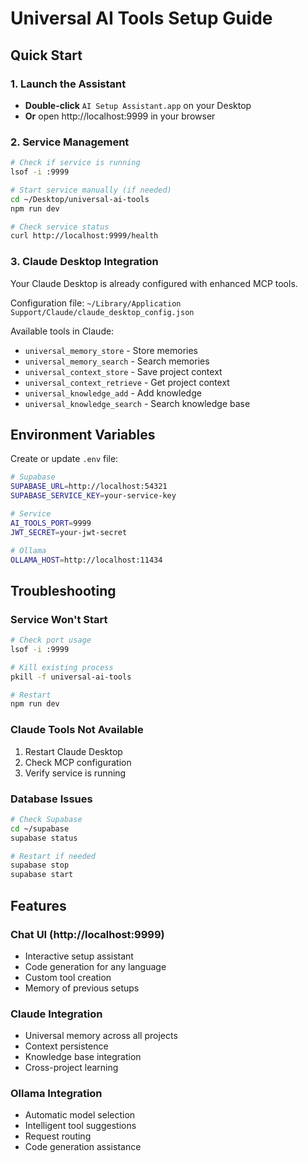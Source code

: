 # Universal AI Tools Setup Guide

## Quick Start

### 1. Launch the Assistant
- **Double-click** `AI Setup Assistant.app` on your Desktop
- **Or** open http://localhost:9999 in your browser

### 2. Service Management
```bash
# Check if service is running
lsof -i :9999

# Start service manually (if needed)
cd ~/Desktop/universal-ai-tools
npm run dev

# Check service status
curl http://localhost:9999/health
```

### 3. Claude Desktop Integration
Your Claude Desktop is already configured with enhanced MCP tools.

Configuration file: `~/Library/Application Support/Claude/claude_desktop_config.json`

Available tools in Claude:
- `universal_memory_store` - Store memories
- `universal_memory_search` - Search memories
- `universal_context_store` - Save project context
- `universal_context_retrieve` - Get project context
- `universal_knowledge_add` - Add knowledge
- `universal_knowledge_search` - Search knowledge base

## Environment Variables

Create or update `.env` file:
```bash
# Supabase
SUPABASE_URL=http://localhost:54321
SUPABASE_SERVICE_KEY=your-service-key

# Service
AI_TOOLS_PORT=9999
JWT_SECRET=your-jwt-secret

# Ollama
OLLAMA_HOST=http://localhost:11434
```

## Troubleshooting

### Service Won't Start
```bash
# Check port usage
lsof -i :9999

# Kill existing process
pkill -f universal-ai-tools

# Restart
npm run dev
```

### Claude Tools Not Available
1. Restart Claude Desktop
2. Check MCP configuration
3. Verify service is running

### Database Issues
```bash
# Check Supabase
cd ~/supabase
supabase status

# Restart if needed
supabase stop
supabase start
```

## Features

### Chat UI (http://localhost:9999)
- Interactive setup assistant
- Code generation for any language
- Custom tool creation
- Memory of previous setups

### Claude Integration
- Universal memory across all projects
- Context persistence
- Knowledge base integration
- Cross-project learning

### Ollama Integration
- Automatic model selection
- Intelligent tool suggestions
- Request routing
- Code generation assistance